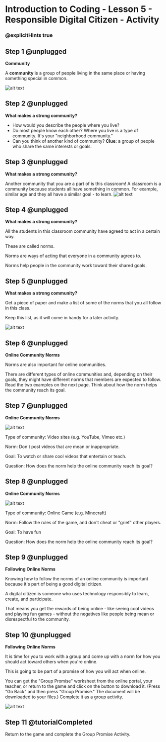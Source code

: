 # Introduction to Coding - Lesson 5 - Responsible Digital Citizen - Activity

### @explicitHints true

## Step 1 @unplugged
**Community**

A **community** is a group of people living in the same place or having something special in common.

![alt text](https://introductionv3.codingcredentials.com/Lesson2/2.1.1/images/1.jpg?raw=true "Community")

## Step 2 @unplugged
**What makes a strong community?**

- How would you describe the people where you live?
- Do most people know each other? Where you live is a type of community. It's your "neighborhood community."
- Can you think of another kind of community? **Clue:** a group of people who share the same interests or goals.


## Step 3 @unplugged
**What makes a strong community?**

Another community that you are a part of is this classroom!
A classroom is a community because students all have something in common. 
For example, similar age and they all have a similar goal - to learn.
![alt text](https://introductionv3.codingcredentials.com/Lesson2/2.1.1/images/3.jpg?raw=true "Community")


## Step 4 @unplugged
**What makes a strong community?**

All the students in this classroom community have agreed to act in a certain way.

These are called norms.

Norms are ways of acting that everyone in a community agrees to.

Norms help people in the community work toward their shared goals.


## Step 5 @unplugged
**What makes a strong community?**

Get a piece of paper and make a list of some of the norms that you all follow in this class.

Keep this list, as it will come in handy for a later activity.

![alt text](https://introductionv3.codingcredentials.com/Lesson2/2.1.1/images/8.jpg?raw=true "Community")
 
## Step 6 @unplugged
**Online Community Norms**

Norms are also important for online communities.

There are different types of online communities and, depending on their goals, they might have different norms that members are expected to follow.
Read the two examples on the next page. Think about how the norm helps the community reach its goal.


## Step 7 @unplugged
**Online Community Norms**

![alt text](https://introductionv3.codingcredentials.com/Lesson2/2.1.1/images/10.png?raw=true "Community")

Type of community: Video sites (e.g. YouTube, Vimeo etc.)

Norm: Don't post videos that are mean or inappropriate.

Goal: To watch or share cool videos that entertain or teach.

Question: How does the norm help the online community reach its goal?

## Step 8 @unplugged
**Online Community Norms**

![alt text](https://introductionv3.codingcredentials.com/Lesson2/2.1.1/images/MCEDU_Logo_Primary_RGB.png?raw=true "Community")

Type of community: Online Game (e.g. Minecraft)

Norm: Follow the rules of the game, and don't cheat or "grief" other players.

Goal: To have fun

Question: How does the norm help the online community reach its goal?

## Step 9 @unplugged
**Following Online Norms**

Knowing how to follow the norms of an online community is important because it's part of being a good digital citizen.

A digital citizen is someone who uses technology responsibly to learn, create, and participate.

That means you get the rewards of being online - like seeing cool videos and playing fun games - without the negatives like people being mean or disrespectful to the community.

## Step 10 @unplugged
**Following Online Norms**

It is time for you to work with a group and come up with a norm for how you should act toward others when you're online.

This is going to be part of a promise of how you will act when online.

You can get the "Group Promise" worksheet from the online portal, your teacher, or return to the game and click on the button to download it. (Press "Go Back" and then press "Group Promise."  The document will be downloaded to your files.) 
Complete it as a group activity.

![alt text](https://introductionv3.codingcredentials.com/Lesson2/2.1.1/images/12.jpg?raw=true "sayHello")

## Step 11 @tutorialCompleted
Return to the game and complete the Group Promise Activity.
